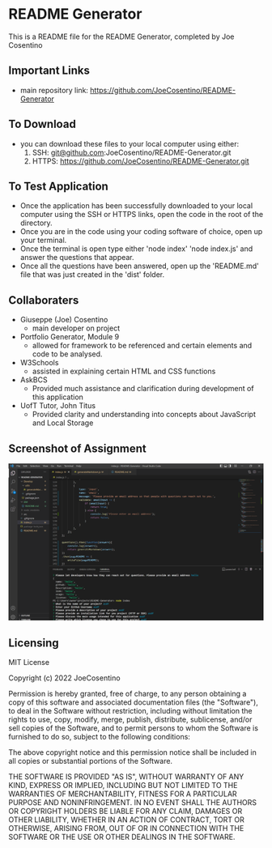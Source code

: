 # README Generator

This is a README file for the README Generator, completed by Joe Cosentino
## Important Links

* main repository link: https://github.com/JoeCosentino/README-Generator

## To Download

* you can download these files to your local computer using either:
    1. SSH: git@github.com:JoeCosentino/README-Generator.git
    2. HTTPS: https://github.com/JoeCosentino/README-Generator.git

## To Test Application

* Once the application has been successfully downloaded to your local computer using the SSH or HTTPS links, open the code in the root of the directory.
* Once you are in the code using your coding software of choice, open up your terminal.
* Once the terminal is open type either 'node index' 'node index.js' and answer the questions that appear.
* Once all the questions have been answered, open up the 'README.md' file that was just created in the 'dist' folder.

## Collaboraters

* Giuseppe (Joe) Cosentino
    - main developer on project
* Portfolio Generator, Module 9
    - allowed for framework to be referenced and certain elements and code to be analysed.
* W3Schools
    - assisted in explaining certain HTML and CSS functions
* AskBCS
    - Provided much assistance and clarification during development of this application
* UofT Tutor, John Titus
    - Provided clarity and understanding into concepts about JavaScript and Local Storage

## Screenshot of Assignment

![image](./assets/images/README-generator-ss.PNG)

## Licensing

MIT License

Copyright (c) 2022 JoeCosentino

Permission is hereby granted, free of charge, to any person obtaining a copy
of this software and associated documentation files (the "Software"), to deal
in the Software without restriction, including without limitation the rights
to use, copy, modify, merge, publish, distribute, sublicense, and/or sell
copies of the Software, and to permit persons to whom the Software is
furnished to do so, subject to the following conditions:

The above copyright notice and this permission notice shall be included in all
copies or substantial portions of the Software.

THE SOFTWARE IS PROVIDED "AS IS", WITHOUT WARRANTY OF ANY KIND, EXPRESS OR
IMPLIED, INCLUDING BUT NOT LIMITED TO THE WARRANTIES OF MERCHANTABILITY,
FITNESS FOR A PARTICULAR PURPOSE AND NONINFRINGEMENT. IN NO EVENT SHALL THE
AUTHORS OR COPYRIGHT HOLDERS BE LIABLE FOR ANY CLAIM, DAMAGES OR OTHER
LIABILITY, WHETHER IN AN ACTION OF CONTRACT, TORT OR OTHERWISE, ARISING FROM,
OUT OF OR IN CONNECTION WITH THE SOFTWARE OR THE USE OR OTHER DEALINGS IN THE
SOFTWARE.